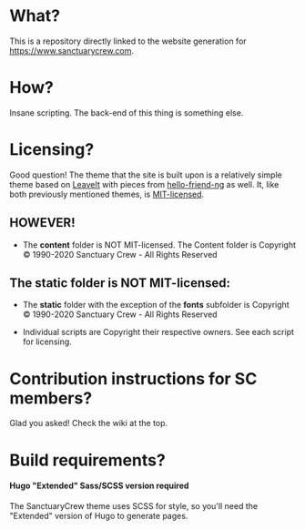 # What?

This is a repository directly linked to the website generation for https://www.sanctuarycrew.com.

# How?

Insane scripting. The back-end of this thing is something else.

# Licensing?

Good question! The theme that the site is built upon is a relatively simple theme based on [LeaveIt](https://github.com/liuzc/LeaveIt) with pieces from [hello-friend-ng](https://github.com/rhazdon/hugo-theme-hello-friend-ng) as well. It, like both previously mentioned themes, is [MIT-licensed](https://github.com/SanctuaryCrew/scwebsite/blob/master/themes/SanctuaryCrew/LICENSE.md).

## HOWEVER!

* The **content** folder is NOT MIT-licensed. The Content folder is Copyright © 1990-2020 Sanctuary Crew - All Rights Reserved

## The **static** folder is NOT MIT-licensed:

* The **static** folder with the exception of the **fonts** subfolder is Copyright © 1990-2020 Sanctuary Crew - All Rights Reserved

* Individual scripts are Copyright their respective owners. See each script for licensing.

# Contribution instructions for SC members?

Glad you asked! Check the wiki at the top.

# Build requirements?

#### Hugo "Extended" Sass/SCSS version required

The SanctuaryCrew theme uses SCSS for style, so you'll need the "Extended" version of Hugo to generate pages.
